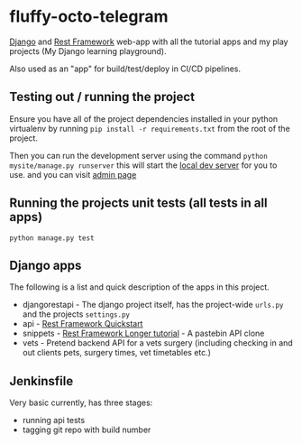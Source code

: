 # fluffy-octo-telegram

[Django](https://docs.djangoproject.com/en/4.0/) and [Rest Framework](https://www.django-rest-framework.org/)
web-app with all the tutorial apps and my play projects (My Django learning playground).  

Also used as an "app" for build/test/deploy in CI/CD pipelines.

## Testing out / running the project

Ensure you have all of the project dependencies installed in your python 
virtualenv by running `pip install -r requirements.txt` from the root
of the project.

Then you can run the development server using the command `python mysite/manage.py runserver`
this will start the [local dev server](http://localhost:8000/admin) for you to use.  and you can visit
[admin page](http://localhost:8000/api-auth/login)

## Running the projects unit tests (all tests in all apps)

`python manage.py test`

## Django apps

The following is a list and quick description of the apps in this project. 

* djangorestapi - The django project itself, has the project-wide `urls.py` and the projects `settings.py`
* api - [Rest Framework Quickstart](https://www.django-rest-framework.org/tutorial/quickstart/)
* snippets - [Rest Framework Longer tutorial](https://www.django-rest-framework.org/tutorial/1-serialization/) - A pastebin API clone
* vets - Pretend backend API for a vets surgery (including checking in and out clients pets, surgery times, vet timetables etc.)

## Jenkinsfile

Very basic currently, has three stages:
* running api tests
* tagging git repo with build number


